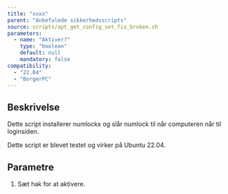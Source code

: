 ```yaml
---
title: "xxxx"
parent: "Anbefalede sikkerhedsscripts"
source: scripts/apt_get_config_set_fix_broken.sh
parameters:
  - name: "Aktiver?"
    type: "boolean"
    default: null
    mandatory: false
compatibility:  
  - "22.04"
  - "BorgerPC"
---
```


## Beskrivelse
Dette script installerer numlockx og slår numlock til når computeren når til loginsiden.

Dette script er blevet testet og virker på Ubuntu 22.04.

## Parametre
1. Sæt hak for at aktivere.

